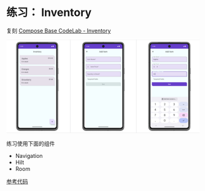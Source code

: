 # 练习： Inventory

复刻
[Compose Base CodeLab - Inventory](https://developer.android.com/codelabs/basic-android-kotlin-compose-persisting-data-room?hl=zh-cn#1)

![Preview](./preview.jpg)

 练习使用下面的组件
 - Navigation
 - Hilt
 - Room

[参考代码](https://github.com/google-developer-training/basic-android-kotlin-compose-training-inventory-app/blob/main/app/src/main/java/com/example/inventory/MainActivity.kt)

